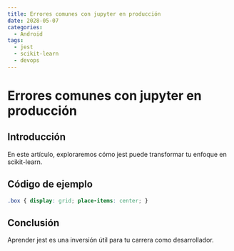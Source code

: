 ```yaml
---
title: Errores comunes con jupyter en producción
date: 2028-05-07
categories:
  - Android
tags:
  - jest
  - scikit-learn
  - devops
---
```


# Errores comunes con jupyter en producción

## Introducción

En este artículo, exploraremos cómo jest puede transformar tu enfoque en scikit-learn.

## Código de ejemplo

```css
.box { display: grid; place-items: center; }
```

## Conclusión

Aprender jest es una inversión útil para tu carrera como desarrollador.